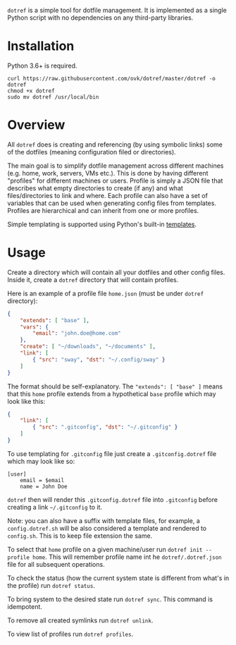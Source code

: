 `dotref` is a simple tool for dotfile management.
It is implemented as a single Python script with no dependencies on any third-party libraries.

# Installation
Python 3.6+ is required.

```
curl https://raw.githubusercontent.com/ovk/dotref/master/dotref -o dotref
chmod +x dotref
sudo mv dotref /usr/local/bin
```

# Overview
All `dotref` does is creating and referencing (by using symbolic links) some of the dotfiles (meaning configuration filed or directories).

The main goal is to simplify dotfile management across different machines (e.g. home, work, servers, VMs etc.).
This is done by having different "profiles" for different machines or users.
Profile is simply a JSON file that describes what empty directories to create (if any) and what files/directories to link and where.
Each profile can also have a set of variables that can be used when generating config files from templates.
Profiles are hierarchical and can inherit from one or more profiles.

Simple templating is supported using Python's built-in [templates](https://docs.python.org/3/library/string.html#template-strings).

# Usage
Create a directory which will contain all your dotfiles and other config files.
Inside it, create a `dotref` directory that will contain profiles.

Here is an example of a profile file `home.json` (must be under `dotref` directory):

```json
{
    "extends": [ "base" ],
    "vars": {
        "email": "john.doe@home.com"
    },
    "create": [ "~/downloads", "~/documents" ],
    "link": [
        { "src": "sway", "dst": "~/.config/sway" }
    ]
}
```

The format should be self-explanatory.
The `"extends": [ "base" ]` means that this `home` profile extends from a hypothetical `base` profile which may look like this:

```json
{
    "link": [
        { "src": ".gitconfig", "dst": "~/.gitconfig" }
    ]
}
```

To use templating for `.gitconfig` file just create a `.gitconfig.dotref` file which may look like so:

```
[user]
	email = $email
	name = John Doe
```

`dotref` then will render this `.gitconfig.dotref` file into `.gitconfig` before creating a link `~/.gitconfig` to it.

Note: you can also have a suffix with template files, for example, a `config.dotref.sh` will be also considered a template and rendered to `config.sh`.
This is to keep file extension the same.

To select that `home` profile on a given machine/user run `dotref init --profile home`.
This will remember profile name int he `dotref/.dotref.json` file for all subsequent operations.

To check the status (how the current system state is different from what's in the profile) run `dotref status`.

To bring system to the desired state run `dotref sync`.
This command is idempotent.

To remove all created symlinks run `dotref unlink`.

To view list of profiles run `dotref profiles`.
